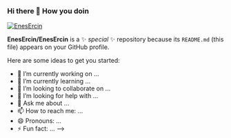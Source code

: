 ### Hi there 👋 How you doin

[![EnesErcin](https://github-readme-stats.vercel.app/api/top-langs?username=EnesErcin&layout=compact&theme=noctis_minimus&hide=jupyter%20notebook)](https://github.com/EnesErcin/github-readme-stats)

**EnesErcin/EnesErcin** is a ✨ _special_ ✨ repository because its `README.md` (this file) appears on your GitHub profile.

Here are some ideas to get you started:

- 🔭 I’m currently working on ...
- 🌱 I’m currently learning ...
- 👯 I’m looking to collaborate on ...
- 🤔 I’m looking for help with ...
- 💬 Ask me about ...
- 📫 How to reach me: ...
- 😄 Pronouns: ...
- ⚡ Fun fact: ...
-->
